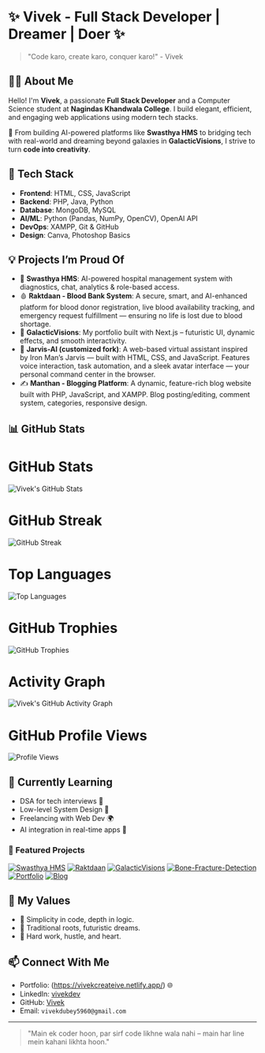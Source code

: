# ✨ Vivek - Full Stack Developer | Dreamer | Doer ✨

> "Code karo, create karo, conquer karo!" - Vivek

## 👨‍💻 About Me

Hello! I'm **Vivek**, a passionate **Full Stack Developer** and a Computer Science student at **Nagindas Khandwala College**. I build elegant, efficient, and engaging web applications using modern tech stacks.

🚀 From building AI-powered platforms like **Swasthya HMS** to bridging tech with real-world and dreaming beyond galaxies in **GalacticVisions**, I strive to turn **code into creativity**.

## 🔧 Tech Stack

- **Frontend**: HTML, CSS, JavaScript
- **Backend**: PHP, Java, Python
- **Database**: MongoDB, MySQL
- **AI/ML**: Python (Pandas, NumPy, OpenCV), OpenAI API
- **DevOps**: XAMPP, Git & GitHub
- **Design**: Canva, Photoshop Basics

## 💡 Projects I’m Proud Of

- 🔬 **Swasthya HMS**: AI-powered hospital management system with diagnostics, chat, analytics & role-based access.
- 🩸 **Raktdaan - Blood Bank System**: A secure, smart, and AI-enhanced platform for blood donor registration,
  live blood availability tracking, and emergency request fulfillment — ensuring no life is lost due to blood shortage.
- 🌌 **GalacticVisions**: My portfolio built with Next.js – futuristic UI, dynamic effects, and smooth interactivity.
- 🤖 **Jarvis-AI (customized fork)**: A web-based virtual assistant inspired by Iron Man’s Jarvis — built with HTML, CSS, and JavaScript.
  Features voice interaction, task automation, and a sleek avatar interface — your personal command center in the browser.
- ✍️ **Manthan - Blogging Platform**: A dynamic, feature-rich blog website built with PHP, JavaScript, and XAMPP. Blog posting/editing, comment system, categories, responsive design.


## 📊 GitHub Stats

# GitHub Stats 
![Vivek's GitHub Stats](https://github-readme-stats.vercel.app/api?username=Vivekkk-1&show_icons=true&theme=tokyonight&hide_title=true&include_all_commits=true&count_private=true)

# GitHub Streak
![GitHub Streak](https://streak-stats.demolab.com/?user=Vivekkk-1&theme=tokyonight&hide_border=true)

# Top Languages
![Top Languages](https://github-readme-stats.vercel.app/api/top-langs/?username=Vivekkk-1&layout=compact&theme=tokyonight&hide=css,scss)

# GitHub Trophies
![GitHub Trophies](https://github-profile-trophy.vercel.app/?username=Vivekkk-1&theme=tokyonight&column=7&no-frame=true)

# Activity Graph
![Vivek's GitHub Activity Graph](https://github-readme-activity-graph.vercel.app/graph?username=Vivekkk-1&bg_color=0d1117&color=8e44ad&line=00bfff&point=ffffff&area=true&hide_border=true)

# GitHub Profile Views 
![Profile Views](https://komarev.com/ghpvc/?username=Vivekkk-1&color=blueviolet&style=for-the-badge)

## 🌱 Currently Learning

- DSA for tech interviews 🧠
- Low-level System Design 🔧
- Freelancing with Web Dev 🌍
- AI integration in real-time apps 🤖

### 🔨 Featured Projects

[![Swasthya HMS](https://github-readme-stats.vercel.app/api/pin/?username=Vivekkk-1&repo=Hospital-Management-System&theme=tokyonight)](https://github.com/Vivekkk-1/Swasthya-HMS)
[![Raktdaan](https://github-readme-stats.vercel.app/api/pin/?username=Vivekkk-1&repo=BBDMS&theme=tokyonight)](https://github.com/Vivekkk-1/Raktdaan)
[![GalacticVisions](https://github-readme-stats.vercel.app/api/pin/?username=Vivekkk-1&repo=Galaticvisions&theme=tokyonight)](https://github.com/Vivekkk-1/GalacticVisions)
[![Bone-Fracture-Detection](https://github-readme-stats.vercel.app/api/pin/?username=Vivekkk-1&repo=Bone-Fracture-Detection&theme=tokyonight)](https://github.com/Vivekkk-1/Bone-Fracture-Detection)
[![Portfolio](https://github-readme-stats.vercel.app/api/pin/?username=Vivekkk-1&repo=creative_portfolio&theme=tokyonight)](https://github.com/Vivekkk-1/creative_portfolio)
[![Blog](https://github-readme-stats.vercel.app/api/pin/?username=Vivekkk-1&repo=Blog&theme=tokyonight)](https://github.com/Vivekkk-1/Blog)


## 🧳 My Values

- 💯 Simplicity in code, depth in logic.
- 🧭 Traditional roots, futuristic dreams.
- 💪 Hard work, hustle, and heart.

## 📫 Connect With Me

- Portfolio: (https://vivekcreateive.netlify.app/) 🌐
- LinkedIn: [vivekdev](https://www.linkedin.com/in/vivekt21/)
- GitHub: [Vivek](https://github.com/Vivekkk-1)
- Email: `vivekdubey5960@gmail.com`

---

> "Main ek coder hoon, par sirf code likhne wala nahi – main har line mein kahani likhta hoon."

